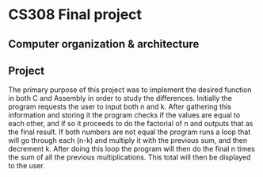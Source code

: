 # CS308 Final project 
## Computer organization & architecture

## Project

The primary purpose of this project was to implement the desired function in both C and Assembly in order to study the differences. Initially the program requests the user to input both n and k. After gathering this information and storing it the program checks if the values are equal to each other, and if so it proceeds to do the factorial of n and outputs that as the final result. If both numbers are not equal the program runs a loop that will go through each (n-k) and multiply it with the previous sum, and then decrement k. After doing this loop the program will then do the final n times the sum of all the previous multiplications. This total will then be displayed to the user.

